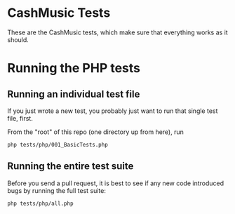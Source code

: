 # CashMusic Tests

These are the CashMusic tests, which make sure that everything works as it should.

# Running the PHP tests

## Running an individual test file

If you just wrote a new test, you probably just want to run that single test file, first.

From the "root" of this repo (one directory up from here), run

    php tests/php/001_BasicTests.php

## Running the entire test suite

Before you send a pull request, it is best to see if any new code introduced bugs by
running the full test suite:

    php tests/php/all.php
